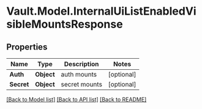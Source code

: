 # Vault.Model.InternalUiListEnabledVisibleMountsResponse

## Properties

Name | Type | Description | Notes
------------ | ------------- | ------------- | -------------
**Auth** | **Object** | auth mounts | [optional] 
**Secret** | **Object** | secret mounts | [optional] 

[[Back to Model list]](../README.md#documentation-for-models) [[Back to API list]](../README.md#documentation-for-api-endpoints) [[Back to README]](../README.md)


